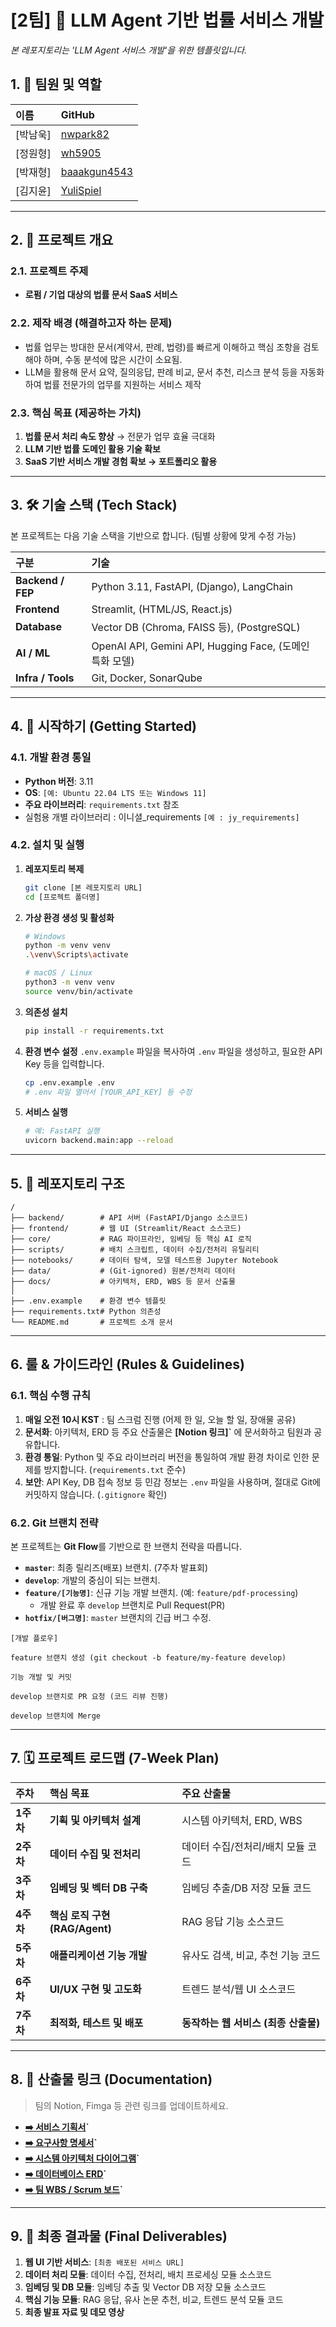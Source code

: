 # [2팀] 🤖 LLM Agent 기반 법률 서비스 개발

_본 레포지토리는 'LLM Agent 서비스 개발'을 위한 템플릿입니다._

## 1. 👥 팀원 및 역할

| 이름 | GitHub |
| :--- |  :--- |
| [박남욱] |  [nwpark82](https://github.com/wh5905) |
| [정원형] |  [wh5905](https://github.com/wh5905) |
| [박재형] |  [baaakgun4543](https://github.com/baaakgun4543) |
| [김지윤] |  [YuliSpiel](https://github.com/YuliSpiel) |

---

## 2. 🎯 프로젝트 개요

### 2.1. 프로젝트 주제
- **로펌 / 기업 대상의 법률 문서 SaaS 서비스**

### 2.2. 제작 배경 (해결하고자 하는 문제)
- 법률 업무는 방대한 문서(계약서, 판례, 법령)를 빠르게 이해하고 핵심 조항을 검토해야 하며, 수동 분석에 많은 시간이 소요됨.
- LLM을 활용해 문서 요약, 질의응답, 판례 비교, 문서 추천, 리스크 분석 등을 자동화하여 법률 전문가의 업무를 지원하는 서비스 제작

### 2.3. 핵심 목표 (제공하는 가치)
1. **법률 문서 처리 속도 향상** → 전문가 업무 효율 극대화
2. **LLM 기반 법률 도메인 활용 기술 확보**
3. **SaaS 기반 서비스 개발 경험 확보 → 포트폴리오 활용**

---

## 3. 🛠️ 기술 스택 (Tech Stack)

본 프로젝트는 다음 기술 스택을 기반으로 합니다. (팀별 상황에 맞게 수정 가능)

| 구분 | 기술 |
| :--- | :--- |
| **Backend / FEP** | Python 3.11, FastAPI, (Django), LangChain |
| **Frontend** | Streamlit, (HTML/JS, React.js) |
| **Database** | Vector DB (Chroma, FAISS 등), (PostgreSQL) |
| **AI / ML** | OpenAI API, Gemini API, Hugging Face, (도메인 특화 모델) |
| **Infra / Tools** | Git, Docker, SonarQube |

---

## 4. 🚀 시작하기 (Getting Started)

### 4.1. 개발 환경 통일
- **Python 버전**: 3.11
- **OS**: `[예: Ubuntu 22.04 LTS 또는 Windows 11]`
- **주요 라이브러리**: `requirements.txt` 참조
- 실험용 개별 라이브러리 : 이니셜_requirements `[예 : jy_requirements]`

### 4.2. 설치 및 실행
1.  **레포지토리 복제**
    ```bash
    git clone [본 레포지토리 URL]
    cd [프로젝트 폴더명]
    ```

2.  **가상 환경 생성 및 활성화**
    ```bash
    # Windows
    python -m venv venv
    .\venv\Scripts\activate

    # macOS / Linux
    python3 -m venv venv
    source venv/bin/activate
    ```

3.  **의존성 설치**
    ```bash
    pip install -r requirements.txt
    ```

4.  **환경 변수 설정**
    `.env.example` 파일을 복사하여 `.env` 파일을 생성하고, 필요한 API Key 등을 입력합니다.
    ```bash
    cp .env.example .env
    # .env 파일 열어서 [YOUR_API_KEY] 등 수정
    ```

5.  **서비스 실행**
    ```bash
    # 예: FastAPI 실행
    uvicorn backend.main:app --reload
    ```

---

## 5. 🌳 레포지토리 구조

```
/ 
├── backend/        # API 서버 (FastAPI/Django 소스코드)
├── frontend/       # 웹 UI (Streamlit/React 소스코드)
├── core/           # RAG 파이프라인, 임베딩 등 핵심 AI 로직
├── scripts/        # 배치 스크립트, 데이터 수집/전처리 유틸리티
├── notebooks/      # 데이터 탐색, 모델 테스트용 Jupyter Notebook
├── data/           # (Git-ignored) 원본/전처리 데이터
├── docs/           # 아키텍처, ERD, WBS 등 문서 산출물
│
├── .env.example    # 환경 변수 템플릿
├── requirements.txt# Python 의존성
└── README.md       # 프로젝트 소개 문서
```

---

## 6. 룰 & 가이드라인 (Rules & Guidelines)

### 6.1. 핵심 수행 규칙
1.  **매일 오전 10시 KST** : 팀 스크럼 진행 (어제 한 일, 오늘 할 일, 장애물 공유)
2.  **문서화**: 아키텍처, ERD 등 주요 산출물은 **[Notion 링크]`** 에 문서화하고 팀원과 공유합니다.
3.  **환경 통일**: Python 및 주요 라이브러리 버전을 통일하여 개발 환경 차이로 인한 문제를 방지합니다. (`requirements.txt` 준수)
4.  **보안**: API Key, DB 접속 정보 등 민감 정보는 `.env` 파일을 사용하며, 절대로 Git에 커밋하지 않습니다. (`.gitignore` 확인)

### 6.2. Git 브랜치 전략
본 프로젝트는 **Git Flow**를 기반으로 한 브랜치 전략을 따릅니다.

-   **`master`**: 최종 릴리즈(배포) 브랜치. (7주차 발표회)
-   **`develop`**: 개발의 중심이 되는 브랜치.
-   **`feature/[기능명]`**: 신규 기능 개발 브랜치. (예: `feature/pdf-processing`)
    -   개발 완료 후 `develop` 브랜치로 Pull Request(PR)
-   **`hotfix/[버그명]`**: `master` 브랜치의 긴급 버그 수정.


```
[개발 플로우]

feature 브랜치 생성 (git checkout -b feature/my-feature develop)

기능 개발 및 커밋

develop 브랜치로 PR 요청 (코드 리뷰 진행)

develop 브랜치에 Merge
```

---

## 7. 🗓️ 프로젝트 로드맵 (7-Week Plan)

| 주차 | 핵심 목표 | 주요 산출물 |
| :--- | :--- | :--- |
| **1주차** | **기획 및 아키텍처 설계** | 시스템 아키텍처, ERD, WBS |
| **2주차** | **데이터 수집 및 전처리** | 데이터 수집/전처리/배치 모듈 코드 |
| **3주차** | **임베딩 및 벡터 DB 구축** | 임베딩 추출/DB 저장 모듈 코드 |
| **4주차** | **핵심 로직 구현 (RAG/Agent)** | RAG 응답 기능 소스코드 |
| **5주차** | **애플리케이션 기능 개발** | 유사도 검색, 비교, 추천 기능 코드 |
| **6주차** | **UI/UX 구현 및 고도화** | 트렌드 분석/웹 UI 소스코드 |
| **7주차** | **최적화, 테스트 및 배포** | **동작하는 웹 서비스 (최종 산출물)** |

---

## 8. 📄 산출물 링크 (Documentation)

> 팀의 Notion, Fimga 등 관련 링크를 업데이트하세요.

-   **[➡️ 서비스 기획서](https://www.notion.so/29ba3f519ab880b1a168dad52663301a)`**
-   **[➡️ 요구사항 명세서](https://www.notion.so/29ba3f519ab880b1a168dad52663301a)`**
-   **[➡️ 시스템 아키텍처 다이어그램]([링크])`**
-   **[➡️ 데이터베이스 ERD]([링크])`**
-   **[➡️ 팀 WBS / Scrum 보드]([링크])`**

---

## 9. 🏁 최종 결과물 (Final Deliverables)

1.  **웹 UI 기반 서비스**: `[최종 배포된 서비스 URL]`
2.  **데이터 처리 모듈**: 데이터 수집, 전처리, 배치 프로세싱 모듈 소스코드
3.  **임베딩 및 DB 모듈**: 임베딩 추출 및 Vector DB 저장 모듈 소스코드
4.  **핵심 기능 모듈**: RAG 응답, 유사 논문 추천, 비교, 트렌드 분석 모듈 코드
5.  **최종 발표 자료 및 데모 영상**

